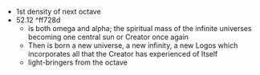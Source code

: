 - 1st density of next octave
- 52.12 ^ff728d
	- is both omega and alpha; the spiritual mass of the infinite universes becoming one central sun or Creator once again
	- Then is born a new universe, a new infinity, a new Logos which incorporates all that the Creator has experienced of Itself
	- light-bringers from the octave 